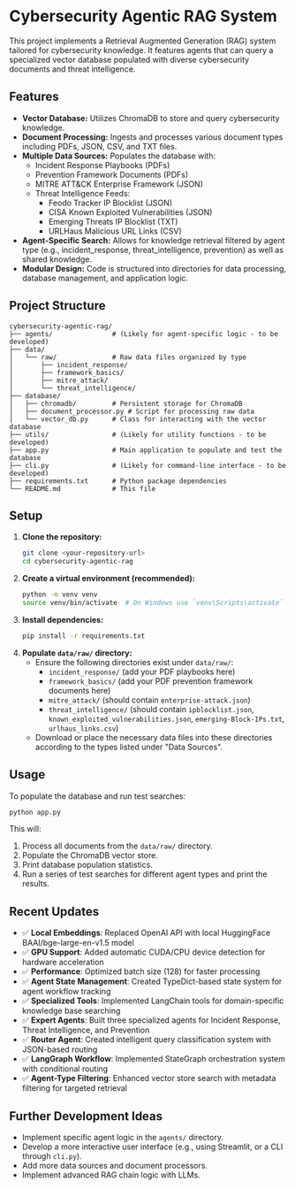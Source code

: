 # Cybersecurity Agentic RAG System

This project implements a Retrieval Augmented Generation (RAG) system tailored for cybersecurity knowledge. It features agents that can query a specialized vector database populated with diverse cybersecurity documents and threat intelligence.

## Features

- **Vector Database:** Utilizes ChromaDB to store and query cybersecurity knowledge.
- **Document Processing:** Ingests and processes various document types including PDFs, JSON, CSV, and TXT files.
- **Multiple Data Sources:** Populates the database with:
  - Incident Response Playbooks (PDFs)
  - Prevention Framework Documents (PDFs)
  - MITRE ATT&CK Enterprise Framework (JSON)
  - Threat Intelligence Feeds:
    - Feodo Tracker IP Blocklist (JSON)
    - CISA Known Exploited Vulnerabilities (JSON)
    - Emerging Threats IP Blocklist (TXT)
    - URLHaus Malicious URL Links (CSV)
- **Agent-Specific Search:** Allows for knowledge retrieval filtered by agent type (e.g., incident_response, threat_intelligence, prevention) as well as shared knowledge.
- **Modular Design:** Code is structured into directories for data processing, database management, and application logic.

## Project Structure

```
cybersecurity-agentic-rag/
├── agents/               # (Likely for agent-specific logic - to be developed)
├── data/
│   └── raw/              # Raw data files organized by type
│       ├── incident_response/
│       ├── framework_basics/
│       ├── mitre_attack/
│       └── threat_intelligence/
├── database/
│   ├── chromadb/         # Persistent storage for ChromaDB
│   ├── document_processor.py # Script for processing raw data
│   └── vector_db.py      # Class for interacting with the vector database
├── utils/                # (Likely for utility functions - to be developed)
├── app.py                # Main application to populate and test the database
├── cli.py                # (Likely for command-line interface - to be developed)
├── requirements.txt      # Python package dependencies
└── README.md             # This file
```

## Setup

1.  **Clone the repository:**
    ```bash
    git clone <your-repository-url>
    cd cybersecurity-agentic-rag
    ```
2.  **Create a virtual environment (recommended):**
    ```bash
    python -m venv venv
    source venv/bin/activate  # On Windows use `venv\Scripts\activate`
    ```
3.  **Install dependencies:**
    ```bash
    pip install -r requirements.txt
    ```
4.  **Populate `data/raw/` directory:**
    - Ensure the following directories exist under `data/raw/`:
      - `incident_response/` (add your PDF playbooks here)
      - `framework_basics/` (add your PDF prevention framework documents here)
      - `mitre_attack/` (should contain `enterprise-attack.json`)
      - `threat_intelligence/` (should contain `ipblocklist.json`, `known_exploited_vulnerabilities.json`, `emerging-Block-IPs.txt`, `urlhaus_links.csv`)
    - Download or place the necessary data files into these directories according to the types listed under "Data Sources".

## Usage

To populate the database and run test searches:

```bash
python app.py
```

This will:

1.  Process all documents from the `data/raw/` directory.
2.  Populate the ChromaDB vector store.
3.  Print database population statistics.
4.  Run a series of test searches for different agent types and print the results.

## Recent Updates

- ✅ **Local Embeddings**: Replaced OpenAI API with local HuggingFace BAAI/bge-large-en-v1.5 model
- ✅ **GPU Support**: Added automatic CUDA/CPU device detection for hardware acceleration
- ✅ **Performance**: Optimized batch size (128) for faster processing
- ✅ **Agent State Management**: Created TypeDict-based state system for agent workflow tracking
- ✅ **Specialized Tools**: Implemented LangChain tools for domain-specific knowledge base searching
- ✅ **Expert Agents**: Built three specialized agents for Incident Response, Threat Intelligence, and Prevention
- ✅ **Router Agent**: Created intelligent query classification system with JSON-based routing
- ✅ **LangGraph Workflow**: Implemented StateGraph orchestration system with conditional routing
- ✅ **Agent-Type Filtering**: Enhanced vector store search with metadata filtering for targeted retrieval

## Further Development Ideas

- Implement specific agent logic in the `agents/` directory.
- Develop a more interactive user interface (e.g., using Streamlit, or a CLI through `cli.py`).
- Add more data sources and document processors.
- Implement advanced RAG chain logic with LLMs.
